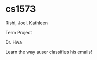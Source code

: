 cs1573
======

Rishi, Joel, Kathleen

Term Project

Dr. Hwa


Learn the way auser classifies his emails!
